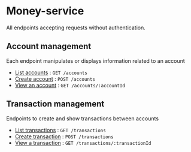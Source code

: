 # Money-service

All endpoints accepting requests without authentication. 

## Account management

Each endpoint manipulates or displays information related to an account

* [List accounts](account/list.md) : `GET /accounts`
* [Create account](account/post.md) : `POST /accounts`
* [View an account](account/get.md) : `GET /accounts/:accountId`

## Transaction management

Endpoints to create and show transactions between accounts

* [List transactions](transaction/list.md) : `GET /transactions`
* [Create transaction](transaction/post.md) : `POST /transactions`
* [View a transaction](transaction/get.md) : `GET /transactions/:transactionId`
